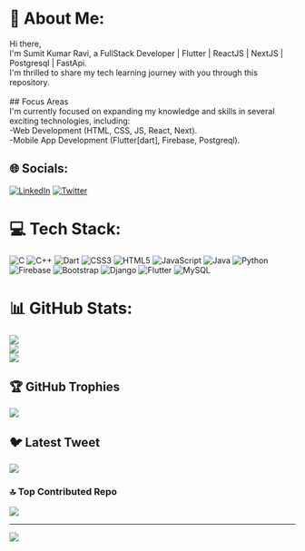 # 💫 About Me:
Hi there,<br>I'm Sumit Kumar Ravi, a FullStack Developer | Flutter | ReactJS | NextJS | Postgresql | FastApi. <br>I'm thrilled to share my tech learning journey with you through this repository.<br><br>## Focus Areas<br>I'm currently focused on expanding my knowledge and skills in several exciting technologies, including:<br>-Web Development (HTML, CSS, JS, React, Next).<br>-Mobile App Development (Flutter[dart], Firebase, Postgreql).


## 🌐 Socials:
[![LinkedIn](https://img.shields.io/badge/LinkedIn-%230077B5.svg?logo=linkedin&logoColor=white)](https://linkedin.com/in/https://www.linkedin.com/in/sumit-kumar-ravi-804098207/) [![Twitter](https://img.shields.io/badge/Twitter-%231DA1F2.svg?logo=Twitter&logoColor=white)](https://twitter.com/@SumitRavi45224) 

# 💻 Tech Stack:
![C](https://img.shields.io/badge/c-%2300599C.svg?style=for-the-badge&logo=c&logoColor=white) ![C++](https://img.shields.io/badge/c++-%2300599C.svg?style=for-the-badge&logo=c%2B%2B&logoColor=white) ![Dart](https://img.shields.io/badge/dart-%230175C2.svg?style=for-the-badge&logo=dart&logoColor=white) ![CSS3](https://img.shields.io/badge/css3-%231572B6.svg?style=for-the-badge&logo=css3&logoColor=white) ![HTML5](https://img.shields.io/badge/html5-%23E34F26.svg?style=for-the-badge&logo=html5&logoColor=white) ![JavaScript](https://img.shields.io/badge/javascript-%23323330.svg?style=for-the-badge&logo=javascript&logoColor=%23F7DF1E) ![Java](https://img.shields.io/badge/java-%23ED8B00.svg?style=for-the-badge&logo=java&logoColor=white) ![Python](https://img.shields.io/badge/python-3670A0?style=for-the-badge&logo=python&logoColor=ffdd54) ![Firebase](https://img.shields.io/badge/firebase-%23039BE5.svg?style=for-the-badge&logo=firebase) ![Bootstrap](https://img.shields.io/badge/bootstrap-%23563D7C.svg?style=for-the-badge&logo=bootstrap&logoColor=white) ![Django](https://img.shields.io/badge/django-%23092E20.svg?style=for-the-badge&logo=django&logoColor=white) ![Flutter](https://img.shields.io/badge/Flutter-%2302569B.svg?style=for-the-badge&logo=Flutter&logoColor=white) ![MySQL](https://img.shields.io/badge/mysql-%2300f.svg?style=for-the-badge&logo=mysql&logoColor=white)
# 📊 GitHub Stats:
![](https://github-readme-stats.vercel.app/api?username=ravisumit1310&theme=highcontrast&hide_border=true&include_all_commits=false&count_private=true)<br/>
![](https://github-readme-streak-stats.herokuapp.com/?user=ravisumit1310&theme=highcontrast&hide_border=true)<br/>
![](https://github-readme-stats.vercel.app/api/top-langs/?username=ravisumit1310&theme=highcontrast&hide_border=true&include_all_commits=false&count_private=true&layout=compact)

## 🏆 GitHub Trophies
![](https://github-profile-trophy.vercel.app/?username=ravisumit1310&theme=juicyfresh&no-frame=true&no-bg=false&margin-w=4)

## 🐦 Latest Tweet
[![](https://gtce.itsvg.in/api?username=@SumitRavi45224)](https://github.com/VishwaGauravIn/github-twitter-card-embed)

### 🔝 Top Contributed Repo
![](https://github-contributor-stats.vercel.app/api?username=ravisumit1310&limit=5&theme=algolia&combine_all_yearly_contributions=true)

---
[![](https://visitcount.itsvg.in/api?id=ravisumit1310&icon=0&color=0)](https://visitcount.itsvg.in)

<!-- Proudly created with GPRM ( https://gprm.itsvg.in ) -->
